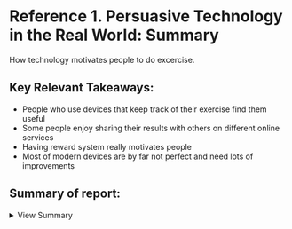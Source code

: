 # Reference 1. Persuasive Technology in the Real World: Summary

How technology motivates people to do excercise.

## Key Relevant Takeaways:
  - People who use devices that keep track of their exercise find them useful
  - Some people enjoy sharing their results with others on different online services
  - Having reward system really motivates people
  - Most of modern devices are by far not perfect and need lots of improvements

## Summary of report:

<details><summary>View Summary</summary>

### Designing for long-term support
  - Most devices are designed for a long term support. Most of the poeple who rated the device as being "helpful" have been using them for over   
 
### HEADING 2 ...

  </details>
